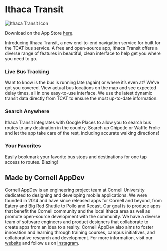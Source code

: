 # Ithaca Transit

![Ithaca Transit Icon](https://raw.githubusercontent.com/cuappdev/tcat-ios/master/app-icon.png)

Download on the App Store [here](https://itunes.apple.com/app/id1290883721).

Introducing Ithaca Transit, a new end-to-end navigation service for built for the TCAT bus service. A free and open-source app, Ithaca Transit offers a diverse range of features in beautiful, clean interface to help get you where you need to go.

### Live Bus Tracking

Want to know is the bus is running late (again) or where it’s even at? We’ve got you covered. View actual bus locations on the map and see expected delay times, all in one easy-to-use interface. We use the latest dynamic transit data directly from TCAT to ensure the most up-to-date information.

### Search Anywhere

Ithaca Transit integrates with Google Places to allow you to search bus routes to any destination in the country. Search up Chipotle or Waffle Frolic and let the app take care of the rest, including accurate walking directions!

### Your Favorites

Easily bookmark your favorite bus stops and destinations for one tap access to routes. Blazing!

## Made by Cornell AppDev

Cornell AppDev is an engineering project team at Cornell University dedicated to designing and developing mobile applications. We were founded in 2014 and have since released apps for Cornell and beyond, from Eatery and Big Red Shuttle to Pollo and Recast. Our goal is to produce apps that benefit the Cornell community and the local Ithaca area as well as promote open-source development with the community. We have a diverse team of software engineers and product designers that collaborate to create apps from an idea to a reality. Cornell AppDev also aims to foster innovation and learning through training courses, campus initiatives, and collaborative research and development. For more information, visit our [website](http://www.cornellappdev.com) and follow us on [Instagram](https://www.instagram.com/cornellappdev/).
